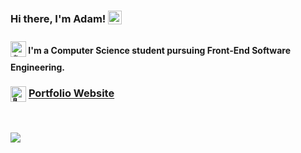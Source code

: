 <h3>Hi there, I'm Adam! <a href="https://github.com/snow-adam"><img src="https://images.emojiterra.com/google/noto-emoji/unicode-15/animated/1f423.gif" width="22px" alt="=🐣" style="vertical-align: middle; margin-bottom: 7px;"></a></h3>

<h4><a href="https://github.com/snow-adam"><img src="https://em-content.zobj.net/source/animated-noto-color-emoji/356/fire_1f525.gif" width="25px" alt="🔥" style="vertical-align: middle; margin-bottom: 8px;"></a> I'm a Computer Science student pursuing Front-End Software Engineering.</h4>

<h3><a href="https://snow-adam.github.io/portfolio-website/"><img src="https://images.emojiterra.com/google/noto-emoji/unicode-15/animated/1f388.gif" width="25px" alt="🎈" style="vertical-align: middle; margin-bottom: 1px;"></a> <a href="https://snow-adam.github.io/portfolio-website/">Portfolio Website</a></h3>

<br>

<a href="https://wakatime.com/@adam_snow"><img src="https://github-readme-stats.vercel.app/api/wakatime?username=adam_snow&theme=radical&custom_title=⚡&nbsp;Top&nbsp;Languages&langs_count=4&layout=compact"></a>
